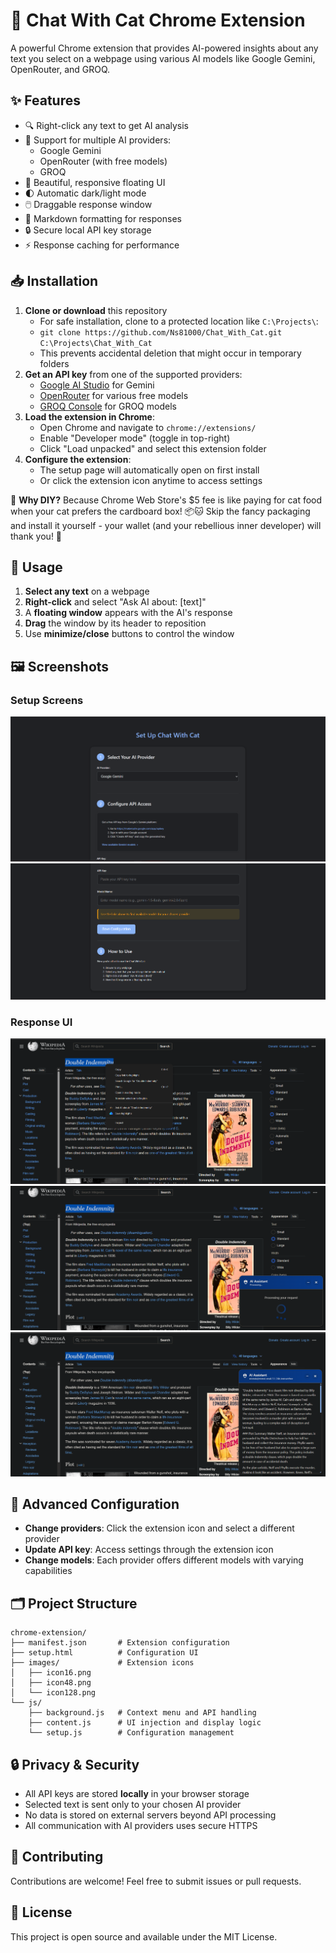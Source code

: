 # 🤖 Chat With Cat Chrome Extension

A powerful Chrome extension that provides AI-powered insights about any text you select on a webpage using various AI models like Google Gemini, OpenRouter, and GROQ.

## ✨ Features

- 🔍 Right-click any text to get AI analysis
- 🔄 Support for multiple AI providers:
  - Google Gemini
  - OpenRouter (with free models)
  - GROQ
- 🎨 Beautiful, responsive floating UI
- 🌓 Automatic dark/light mode
- 🖱️ Draggable response window
- 📝 Markdown formatting for responses
- 🔒 Secure local API key storage
- ⚡ Response caching for performance

## 📥 Installation

1. **Clone or download** this repository
   - For safe installation, clone to a protected location like `C:\Projects\`: 
   - `git clone https://github.com/Ns81000/Chat_With_Cat.git C:\Projects\Chat_With_Cat`
   - This prevents accidental deletion that might occur in temporary folders
2. **Get an API key** from one of the supported providers:
   - [Google AI Studio](https://makersuite.google.com/app/apikey) for Gemini
   - [OpenRouter](https://openrouter.ai/keys) for various free models
   - [GROQ Console](https://console.groq.com/keys) for GROQ models
3. **Load the extension in Chrome**:
   - Open Chrome and navigate to `chrome://extensions/`
   - Enable "Developer mode" (toggle in top-right)
   - Click "Load unpacked" and select this extension folder
4. **Configure the extension**:
   - The setup page will automatically open on first install
   - Or click the extension icon anytime to access settings

🤑 **Why DIY?** Because Chrome Web Store's $5 fee is like paying for cat food when your cat prefers the cardboard box! 📦🐱 Skip the fancy packaging and install it yourself - your wallet (and your rebellious inner developer) will thank you! 💸

## 🚀 Usage

1. **Select any text** on a webpage
2. **Right-click** and select "Ask AI about: [text]" 
3. A **floating window** appears with the AI's response
4. **Drag** the window by its header to reposition
5. Use **minimize/close** buttons to control the window

## 🖼️ Screenshots

### Setup Screens
![Setup Screen 1](images/screenshots/Setup_1.png)
![Setup Screen 2](images/screenshots/Setup_2.png)

### Response UI
![Response Example 1](images/screenshots/Responce_1.png)
![Response Example 2](images/screenshots/Responce_2.png)
![Response Example 3](images/screenshots/Responce_3.png)

## 🔧 Advanced Configuration

- **Change providers**: Click the extension icon and select a different provider
- **Update API key**: Access settings through the extension icon
- **Change models**: Each provider offers different models with varying capabilities

## 🗂️ Project Structure

```
chrome-extension/
├── manifest.json       # Extension configuration
├── setup.html          # Configuration UI 
├── images/             # Extension icons
│   ├── icon16.png
│   ├── icon48.png
│   └── icon128.png
└── js/
    ├── background.js   # Context menu and API handling
    ├── content.js      # UI injection and display logic
    └── setup.js        # Configuration management
```

## 🔒 Privacy & Security

- All API keys are stored **locally** in your browser storage
- Selected text is sent only to your chosen AI provider
- No data is stored on external servers beyond API processing
- All communication with AI providers uses secure HTTPS

## 🤝 Contributing

Contributions are welcome! Feel free to submit issues or pull requests.

## 📜 License

This project is open source and available under the MIT License.
